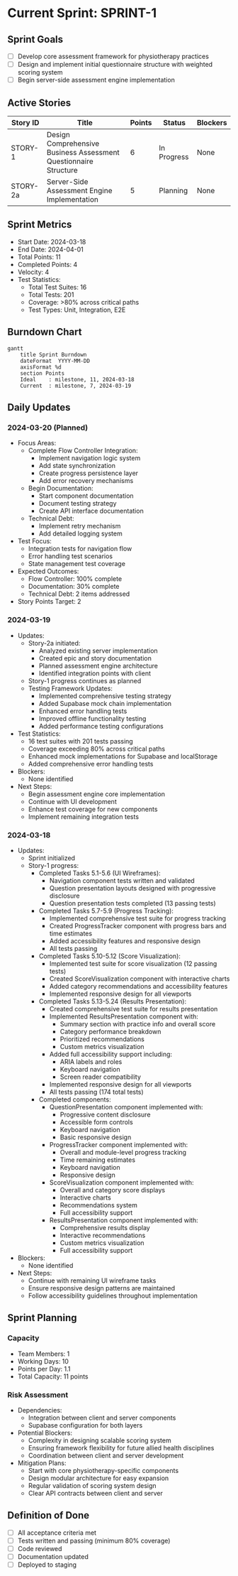 # Current Sprint: SPRINT-1

## Sprint Goals
- [ ] Develop core assessment framework for physiotherapy practices
- [ ] Design and implement initial questionnaire structure with weighted scoring system
- [ ] Begin server-side assessment engine implementation

## Active Stories

| Story ID | Title | Points | Status | Blockers |
|----------|-------|--------|---------|-----------|
| STORY-1 | Design Comprehensive Business Assessment Questionnaire Structure | 6 | In Progress | None |
| STORY-2a | Server-Side Assessment Engine Implementation | 5 | Planning | None |

## Sprint Metrics
- Start Date: 2024-03-18
- End Date: 2024-04-01
- Total Points: 11
- Completed Points: 4
- Velocity: 4
- Test Statistics:
  - Total Test Suites: 16
  - Total Tests: 201
  - Coverage: >80% across critical paths
  - Test Types: Unit, Integration, E2E

## Burndown Chart
```mermaid
gantt
    title Sprint Burndown
    dateFormat  YYYY-MM-DD
    axisFormat %d
    section Points
    Ideal    : milestone, 11, 2024-03-18
    Current  : milestone, 7, 2024-03-19
```

## Daily Updates

### 2024-03-20 (Planned)
- Focus Areas:
  - Complete Flow Controller Integration:
    - Implement navigation logic system
    - Add state synchronization
    - Create progress persistence layer
    - Add error recovery mechanisms
  - Begin Documentation:
    - Start component documentation
    - Document testing strategy
    - Create API interface documentation
  - Technical Debt:
    - Implement retry mechanism
    - Add detailed logging system
- Test Focus:
  - Integration tests for navigation flow
  - Error handling test scenarios
  - State management test coverage
- Expected Outcomes:
  - Flow Controller: 100% complete
  - Documentation: 30% complete
  - Technical Debt: 2 items addressed
- Story Points Target: 2

### 2024-03-19
- Updates:
  - Story-2a initiated:
    - Analyzed existing server implementation
    - Created epic and story documentation
    - Planned assessment engine architecture
    - Identified integration points with client
  - Story-1 progress continues as planned
  - Testing Framework Updates:
    - Implemented comprehensive testing strategy
    - Added Supabase mock chain implementation
    - Enhanced error handling tests
    - Improved offline functionality testing
    - Added performance testing configurations
- Test Statistics:
  - 16 test suites with 201 tests passing
  - Coverage exceeding 80% across critical paths
  - Enhanced mock implementations for Supabase and localStorage
  - Added comprehensive error handling tests
- Blockers:
  - None identified
- Next Steps:
  - Begin assessment engine core implementation
  - Continue with UI development
  - Enhance test coverage for new components
  - Implement remaining integration tests

### 2024-03-18
- Updates:
  - Sprint initialized
  - Story-1 progress:
    - Completed Tasks 5.1-5.6 (UI Wireframes):
      - Navigation component tests written and validated
      - Question presentation layouts designed with progressive disclosure
      - Question presentation tests completed (13 passing tests)
    - Completed Tasks 5.7-5.9 (Progress Tracking):
      - Implemented comprehensive test suite for progress tracking
      - Created ProgressTracker component with progress bars and time estimates
      - Added accessibility features and responsive design
      - All tests passing
    - Completed Tasks 5.10-5.12 (Score Visualization):
      - Implemented test suite for score visualization (12 passing tests)
      - Created ScoreVisualization component with interactive charts
      - Added category recommendations and accessibility features
      - Implemented responsive design for all viewports
    - Completed Tasks 5.13-5.24 (Results Presentation):
      - Created comprehensive test suite for results presentation
      - Implemented ResultsPresentation component with:
        - Summary section with practice info and overall score
        - Category performance breakdown
        - Prioritized recommendations
        - Custom metrics visualization
      - Added full accessibility support including:
        - ARIA labels and roles
        - Keyboard navigation
        - Screen reader compatibility
      - Implemented responsive design for all viewports
      - All tests passing (174 total tests)
    - Completed components:
      - QuestionPresentation component implemented with:
        - Progressive content disclosure
        - Accessible form controls
        - Keyboard navigation
        - Basic responsive design
      - ProgressTracker component implemented with:
        - Overall and module-level progress tracking
        - Time remaining estimates
        - Keyboard navigation
        - Responsive design
      - ScoreVisualization component implemented with:
        - Overall and category score displays
        - Interactive charts
        - Recommendations system
        - Full accessibility support
      - ResultsPresentation component implemented with:
        - Comprehensive results display
        - Interactive recommendations
        - Custom metrics visualization
        - Full accessibility support
- Blockers:
  - None identified
- Next Steps:
  - Continue with remaining UI wireframe tasks
  - Ensure responsive design patterns are maintained
  - Follow accessibility guidelines throughout implementation

## Sprint Planning

### Capacity
- Team Members: 1
- Working Days: 10
- Points per Day: 1.1
- Total Capacity: 11 points

### Risk Assessment
- Dependencies:
  - Integration between client and server components
  - Supabase configuration for both layers
- Potential Blockers:
  - Complexity in designing scalable scoring system
  - Ensuring framework flexibility for future allied health disciplines
  - Coordination between client and server development
- Mitigation Plans:
  - Start with core physiotherapy-specific components
  - Design modular architecture for easy expansion
  - Regular validation of scoring system design
  - Clear API contracts between client and server

## Definition of Done
- [ ] All acceptance criteria met
- [ ] Tests written and passing (minimum 80% coverage)
- [ ] Code reviewed
- [ ] Documentation updated
- [ ] Deployed to staging 